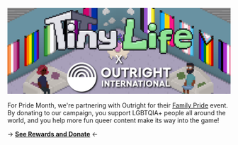 ![](media/news/Outright.png)

For Pride Month, we're partnering with Outright for their [Family Pride](https://outrightinternational.org/familypride) event. By donating to our campaign, you support LGBTQIA+ people all around the world, and you help more fun queer content make its way into the game!

→ **[See Rewards and Donate](https://outrightinternational.donorsupport.co/page/TinyLifeOutrightPride2024)** ←
